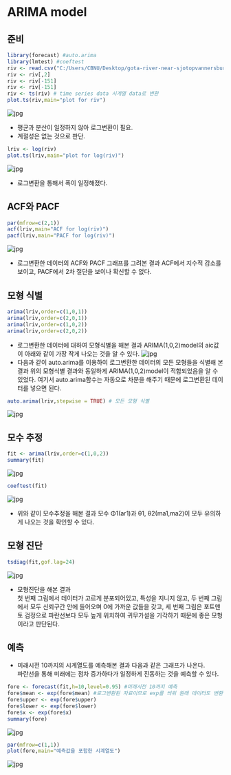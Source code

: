 # ARIMA model

## 준비
```r
library(forecast) #auto.arima
library(lmtest) #coeftest
riv <- read.csv("C:/Users/CBNU/Desktop/gota-river-near-sjotopvannersbur.csv",header=T)
riv <- riv[,2]
riv <- riv[-151]
riv <- riv[-151]
riv <- ts(riv) # time series data 시계열 data로 변환
plot.ts(riv,main="plot for riv")
```
![jpg](./img/plot_for_riv.PNG)
- 평균과 분산이 일정하지 않아 로그변환이 필요.
- 계절성은 없는 것으로 판단.
```r
lriv <- log(riv)
plot.ts(lriv,main="plot for log(riv)")
```
![jpg](./img/plot_for_log(riv).PNG)
- 로그변환을 통해서 폭이 일정해졌다.

## ACF와 PACF
```r
par(mfrow=c(2,1))
acf(lriv,main="ACF for log(riv)")
pacf(lriv,main="PACF for log(riv)")
```
![jpg](./img/acf&pacf.PNG)   
- 로그변환한 데이터의 ACF와 PACF 그래프를 그려본 결과 ACF에서 지수적 감소를 보이고, PACF에서 2차 절단을 보이나 확신할 수 없다.

## 모형 식별
```r
arima(lriv,order=c(1,0,1))
arima(lriv,order=c(2,0,1))
arima(lriv,order=c(1,0,2))
arima(lriv,order=c(2,0,2))
```
- 로그변환한 데이터에 대하여 모형식별을 해본 결과 ARIMA(1,0,2)model의 aic값이 아래와 같이 가장 작게 나오는 것을 알 수 있다.
![jpg](./img/arima_model.PNG)   
- 다음과 같이 auto.arima를 이용하여 로그변환한 데이터의 모든 모형들을 식별해 본 결과 위의 모형식별 결과와 동일하게 ARIMA(1,0,2)model이 적합되었음을 알 수 있었다.    여기서 auto.arima함수는 자동으로 차분을 해주기 때문에 로그변환된 데이터를 넣으면 된다.
```r
auto.arima(lriv,stepwise = TRUE) # 모든 모형 식별
```
![jpg](./img/auto_arima_model.PNG)

## 모수 추정
```r
fit <- arima(lriv,order=c(1,0,2))
summary(fit)
```
![jpg](./img/summary_arima.PNG)
```r
coeftest(fit)
```
![jpg](./img/coeftset.PNG)   
- 위와 같이 모수추정을 해본 결과 모수 Φ1(ar1)과 θ1, θ2(ma1,ma2)이 모두 유의하게 나오는 것을 확인할 수 있다.

## 모형 진단
```r
tsdiag(fit,gof.lag=24)
```
![jpg](./img/model_tsdiag.PNG)
- 모형진단을 해본 결과   
첫 번째 그림에서 데이터가 고르게 분포되어있고, 특성을 지니지 않고, 두 번째 그림에서 모두 신뢰구간 안에 들어오며 0에 가까운 값들을 갖고, 세 번째 그림은 포트맨토 검정으로 파란선보다 모두 높게 위치하여 귀무가설을 기각하기 때문에 좋은 모형이라고 판단된다.

## 예측
- 미래시전 10까지의 시계열도를 예측해본 결과 다음과 같은 그래프가 나온다.   
파란선을 통해 미래에는 점차 증가하다가 일정하게 진동하는 것을 예측할 수 있다.   
```r
fore <- forecast(fit,h=10,level=0.95) #미래시전 10까지 예측
fore$mean <- exp(fore$mean) #로그변환된 자료이므로 exp를 씌워 원래 데이터도 변환
fore$upper <- exp(fore$upper)
fore$lower <- exp(fore$lower)
fore$x <- exp(fore$x)
summary(fore)
```
![jpg](./img/summary_fore.PNG)
```r
par(mfrow=c(1,1))
plot(fore,main="예측값을 포함한 시계열도")
```
![jpg](./img/예측값을포함한시계열도.PNG)
